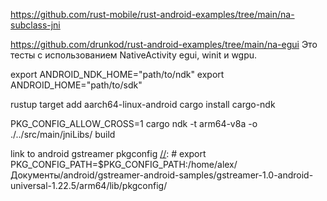 https://github.com/rust-mobile/rust-android-examples/tree/main/na-subclass-jni

https://github.com/drunkod/rust-android-examples/tree/main/na-egui
Это тесты с использованием NativeActivity egui, winit и wgpu.


export ANDROID_NDK_HOME="path/to/ndk"
export ANDROID_HOME="path/to/sdk"

rustup target add aarch64-linux-android
cargo install cargo-ndk

[//]: # (cargo ndk -t arm64-v8a -o app/src/main/jniLibs/  build)
PKG_CONFIG_ALLOW_CROSS=1 cargo ndk -t arm64-v8a -o ./../src/main/jniLibs/  build

link to android gstreamer pkgconfig
[//]: # export PKG_CONFIG_PATH=$PKG_CONFIG_PATH:/home/alex/Документы/android/gstreamer-android-samples/gstreamer-1.0-android-universal-1.22.5/arm64/lib/pkgconfig/

